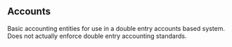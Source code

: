 ## Accounts

Basic accounting entities for use in a double entry accounts based system. Does not actually enforce double entry accounting standards.
